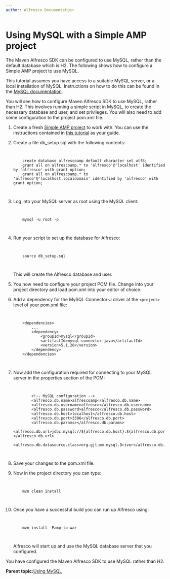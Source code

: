 ```yaml
---
author: Alfresco Documentation
---
```


# Using MySQL with a Simple AMP project

The Maven Alfresco SDK can be configured to use MySQL, rather than the default database which is H2. The following shows how to configure a Simple AMP project to use MySQL.

This tutorial assumes you have access to a suitable MySQL server, or a local installation of MySQL. Instructions on how to do this can be found in the [MySQL documentation](http://dev.mysql.com/doc/).

You will see how to configure Maven Alfresco SDK to use MySQL, rather than H2. This involves running a simple script in MySQL, to create the necessary database and user, and set privileges. You will also need to add some configuration to the project pom.xml file.

1.  Create a fresh [Simple AMP project](dev-extensions-maven-sdk-tutorials-amp-archetype.md) to work with. You can use the instructions contained in [this tutorial](dev-extensions-maven-sdk-tutorials-amp-archetype.md) as your guide.

2.  Create a file db\_setup.sql with the following contents:

    ```
    
                            
        create database alfrescoamp default character set utf8;
        grant all on alfrescoamp.* to 'alfresco'@'localhost' identified by 'alfresco' with grant option;
        grant all on alfrescoamp.* to 'alfresco'@'localhost.localdomain' identified by 'alfresco' with grant option;                        
                            
                        
    ```

3.  Log into your MySQL server as root using the MySQL client:

    ```
    
                            
        mysql -u root -p                        
                            
                        
    ```

4.  Run your script to set up the database for Alfresco:

    ```
    
                            
        source db_setup.sql                        
                            
                        
    ```

    This will create the Alfresco database and user.

5.  You now need to configure your project POM file. Change into your project directory and load pom.xml into your editor of choice.

6.  Add a dependency for the MySQL Connector-J driver at the `<project>` level of your pom.xml file:

    ```
    
        
        <dependencies>
            ...
            <dependency>
                <groupId>mysql</groupId>
                <artifactId>mysql-connector-java</artifactId>
                <version>5.1.28</version>
            </dependency>
        </dependencies>
    
                        
    ```

7.  Now add the configuration required for connecting to your MySQL server in the properties section of the POM:

    ```
    
                            
            <!-- MySQL configuration -->
            <alfresco.db.name>alfrescoamp</alfresco.db.name>
            <alfresco.db.username>alfresco</alfresco.db.username>
            <alfresco.db.password>alfresco</alfresco.db.password>
            <alfresco.db.host>localhost</alfresco.db.host>
            <alfresco.db.port>3306</alfresco.db.port>
            <alfresco.db.params></alfresco.db.params>
            <alfresco.db.url>jdbc:mysql://${alfresco.db.host}:${alfresco.db.port}/${alfresco.db.name}</alfresco.db.url>
            <alfresco.db.datasource.class>org.gjt.mm.mysql.Driver</alfresco.db.datasource.class>                        
                            
                        
    ```

8.  Save your changes to the pom.xml file.

9.  Now in the project directory you can type:

    ```
    
                            
        mvn clean install                        
                            
                        
    ```

10. Once you have a successful build you can run up Alfresco using:

    ```
    
                            
        mvn install -Pamp-to-war                        
                            
                        
    ```

    Alfresco will start up and use the MySQL database server that you configured.


You have configured the Maven Alfresco SDK to use MySQL rather than H2.

**Parent topic:**[Using MySQL](../concepts/dev-extensions-maven-sdk-tutorials-mysql-intro.md)

